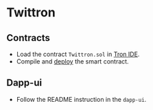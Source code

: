 # Twittron

## Contracts
- Load the contract `Twittron.sol` in [Tron IDE](http://www.tronide.io).
- Compile and [deploy](https://developers.tron.network/docs/deploying) the smart contract.

## Dapp-ui
- Follow the README instruction in the `dapp-ui`.
